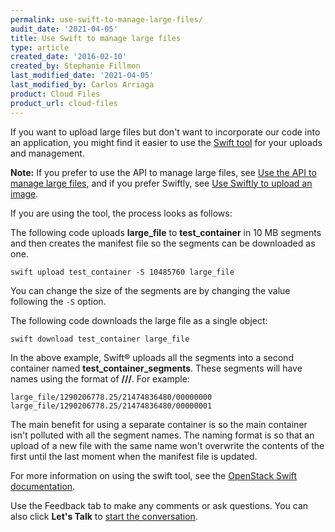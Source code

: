 ```yaml
---
permalink: use-swift-to-manage-large-files/
audit_date: '2021-04-05'
title: Use Swift to manage large files
type: article
created_date: '2016-02-10'
created_by: Stephanie Fillmon
last_modified_date: '2021-04-05'
last_modified_by: Carlos Arriaga
product: Cloud Files
product_url: cloud-files
---
```


If you want to upload large files but don't want to incorporate our
code into an application, you might find it easier to use the [Swift tool](https://swiftstack.com/docs/integration/python-swiftclient.html) for
your uploads and management.

**Note:** If you prefer to use the API to manage large files, see [Use the API to manage large files](/support/how-to/use-the-api-to-manage-large-files), and if you prefer Swiftly, see [Use Swiftly to upload an image](/support/how-to/use-swiftly-to-upload-an-image).

If you are using the tool, the process looks as follows:

The following code uploads **large_file** to **test_container** in 10
MB segments and then creates the manifest file so the segments can be
downloaded as one.

    swift upload test_container -S 10485760 large_file

You can change the size of the segments are by changing the value
following the `-S` option.

The following code downloads the large file as a single object:

    swift download test_container large_file

In the above example, Swift&reg; uploads all the segments into a second
container named **test_container_segments**. These segments will have
names using the format of
**<name>/<timestamp>/<size>/<segment>**. For
example:

    large_file/1290206778.25/21474836480/00000000
    large_file/1290206778.25/21474836480/00000001

The main benefit for using a separate container is so the main container
isn't polluted with all the segment names. The naming format is so
that an upload of a new file with the same name won't overwrite the
contents of the first until the last moment when the manifest file is
updated.

For more information on using the swift tool, see the [OpenStack Swift documentation](https://docs.openstack.org/developer/swift/).

Use the Feedback tab to make any comments or ask questions. You can also click
**Let's Talk** to [start the conversation](https://www.rackspace.com/). 